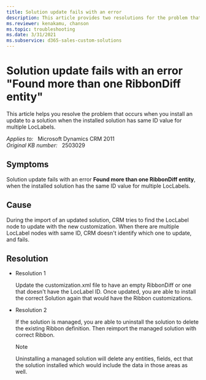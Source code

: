 ```yaml
---
title: Solution update fails with an error
description: This article provides two resolutions for the problem that occurs when you install an update to a solution when the installed solution has same ID value for multiple LocLabels.
ms.reviewer: kenakamu, chanson
ms.topic: troubleshooting
ms.date: 3/31/2021
ms.subservice: d365-sales-custom-solutions
---
```

# Solution update fails with an error "Found more than one RibbonDiff entity"

This article helps you resolve the problem that occurs when you install an update to a solution when the installed solution has same ID value for multiple LocLabels.

_Applies to:_ &nbsp; Microsoft Dynamics CRM 2011  
_Original KB number:_ &nbsp; 2503029

## Symptoms

Solution update fails with an error **Found more than one RibbonDiff entity**, when the installed solution has the same ID value for multiple LocLabels.

## Cause

During the import of an updated solution, CRM tries to find the LocLabel node to update with the new customization. When there are multiple LocLabel nodes with same ID, CRM doesn't identify which one to update, and fails.

## Resolution

- Resolution 1

  Update the customization.xml file to have an empty RibbonDiff or one that doesn't have the LocLabel ID. Once updated, you are able to install the correct Solution again that would have the Ribbon customizations.

- Resolution 2

  If the solution is managed, you are able to uninstall the solution to delete the existing Ribbon definition. Then reimport the managed solution with correct Ribbon.

  > [!NOTE]
  > Uninstalling a managed solution will delete any entities, fields, ect that the solution installed which would include the data in those areas as well.
